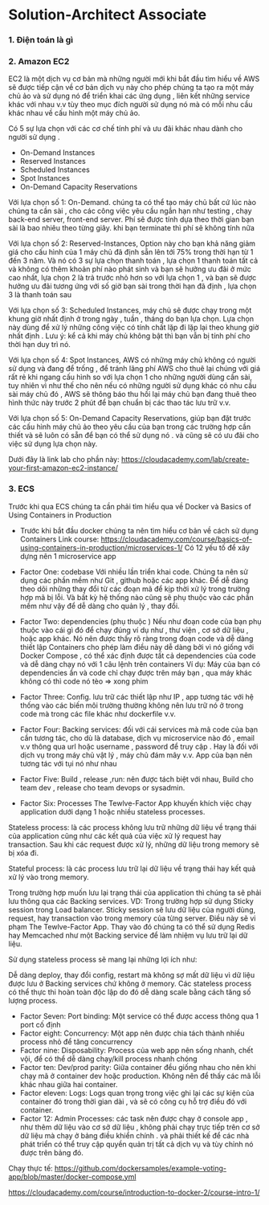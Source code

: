 # Solution-Architect Associate

### 1. Điện toán là gì 
### 2. Amazon EC2
EC2 là một dịch vụ cơ bản mà những người mới khi bắt đầu tìm hiểu về AWS sẽ được tiếp cận về cơ bản dịch vụ này cho phép chúng ta tạo ra một máy chủ ảo và sử dụng nó để triển khai các ứng dụng , liên kết những service khác với nhau v.v tùy theo mục đích người sử dụng nó mà có mỗi nhu cầu khác nhau về cấu hình một máy chủ ảo.

Có 5 sự lựa chọn với các cơ chế tính phí và ưu đãi khác nhau dành cho người sử dụng .
+ On-Demand Instances
+ Reserved Instances
+ Scheduled Instances
+ Spot Instances
+ On-Demand Capacity Reservations

Với lựa chọn số 1: On-Demand. chúng ta có thể tạo máy chủ bất cứ lúc nào chúng ta cần sài , cho các công việc yêu cầu ngắn hạn như testing , chạy back-end server, front-end server. Phí sẽ được tính dựa theo thời gian bạn sài là bao nhiêu theo từng giây. khi bạn terminate thì phí sẽ không tính nữa

Với lựa chọn số 2: Reserved-Instances, Option này cho bạn khả năng giảm giá cho cấu hình của 1 máy chủ đã định sẵn lên tới 75% trong thời hạn từ 1 đến 3 năm. Và nó có 3 sự lựa chọn thanh toán , lựa chọn 1 thanh toán tất cả và không có thêm khoản phí nào phát sinh và bạn sẽ hưởng ưu đãi ở mức cao nhất, lựa chọn 2 là trả trước nhỏ hơn so với lựa chọn 1 , và bạn sẽ được hưởng ưu đãi tương ứng với số giờ bạn sài trong thời hạn đã định , lựa chọn 3 là  thanh toán sau

Với lựa chọn số 3: Scheduled Instances, máy chủ sẽ được chạy trong một khung giờ nhất định ở trong ngày , tuần , tháng do bạn lựa chọn. Lựa chọn này dùng để xử lý những công việc có tính chất lặp đi lặp lại theo khung giờ nhất định . Lưu ý: kể cả khi máy chủ không bật thì bạn vẫn bị tính phí cho thời hạn duy trì nó.

Với lựa chọn số 4: Spot Instances, AWS có những máy chủ không có người sử dụng và đang để trống , để tránh lãng phí AWS cho thuê lại chúng với giá rất rẻ khi ngang cấu hình so với lựa chọn 1 cho những người dùng cần sài, tuy nhiên vì như thế cho nên nếu có những người sử dụng khác có nhu cầu sài máy chủ đó , AWS sẽ thông báo thu hồi lại máy chủ bạn đang thuê theo hình thức này trước 2 phút để bạn chuẩn bị các thao tác lưu trữ v.v.

Với lựa chọn số 5: On-Demand Capacity Reservations, giúp bạn đặt trước các cấu hình máy chủ ảo theo yêu cầu của bạn trong các trường hợp cần thiết và sẽ luôn có sẵn để bạn có thể sử dụng nó . và cũng sẽ có ưu đãi cho việc sử dụng lựa chọn này.

Dưới đây là link lab cho phần này: https://cloudacademy.com/lab/create-your-first-amazon-ec2-instance/ 

### 3. ECS
Trước khi qua ECS chúng ta cần phải tìm hiểu qua về Docker và Basics of Using Containers in Production 
- Trước khi bắt đầu docker chúng ta nên tìm hiểu cơ bản về cách sử dụng Containers
Link course: https://cloudacademy.com/course/basics-of-using-containers-in-production/microservices-1/
Có 12 yếu tố để xây dựng nên 1 microservice app
- Factor One: codebase
Với nhiều lần triển khai code. Chúng ta nên sử dụng các phần mềm như Git , github hoặc các app khác. Để dễ dàng theo dõi những thay đổi từ các đoạn mã để kịp thời xử lý trong trường hợp mã bị lỗi. Và bất kỳ hệ thống nào cũng sẽ phụ thuộc vào các phần mềm như vậy để dễ dàng cho quản lý , thay đổi.

- Factor Two: dependencies (phụ thuộc )
Nếu như đoạn code của bạn phụ thuộc vào cái gì đó để chạy đúng ví dụ như , thư viện , cơ sở dữ liệu , hoặc app khác. Nó nên được thấy rõ ràng trong đoạn code và dễ dàng thiết lập
Containers cho phép làm điều này dễ dàng bởi vì nó giống với Docker Compose , có thể xác định được tất cả dependencies của code và dễ dàng chạy nó với 1 câu lệnh trên containers
Ví dụ: Máy của bạn có dependencies ẩn và code chỉ chạy được trên máy bạn , qua máy khác không có thì code nó tèo => xong phim
- Factor Three: Config. lưu trữ các thiết lập như IP , app tương tác với hệ thống vào các biến môi trường thường không nên lưu trữ nó ở trong code mà trong các file khác như dockerfile v.v.
- Factor Four: Backing services: đối với cái services mà mã code của bạn cần tương tác, cho dù là database, dịch vụ microservice nào đó , email v.v thông qua url hoặc username , password để truy cập . Hay là đối với dịch vụ trong máy chủ vật lý , máy chủ đám mây v.v. App của bạn nên tương tác với tụi nó như nhau
- Factor Five: Build , release ,run: nên được tách biệt với nhau, Build cho team dev , release cho team devops or sysadmin.
- Factor Six: Processes
The Tewlve-Factor App khuyến khích việc chạy application dưới dạng 1 hoặc nhiều stateless processes.

Stateless process: là các process không lưu trữ những dữ liệu về trạng thái của application cũng như các kết quả của việc xử lý request hay transaction. Sau khi các request được xử lý, những dữ liệu trong memory sẽ bị xóa đi.

Stateful process: là các process lưu trữ lại dữ liệu về trạng thái hay kết quả xử lý vào trong memory.

Trong trường hợp muốn lưu lại trạng thái của application thì chúng ta sẽ phải lưu thông qua các Backing services. VD: Trong trường hợp sử dụng Sticky session trong Load balancer. Sticky session sẽ lưu dữ liệu của người dùng, request, hay transaction vào trong memory của từng server. Điều này sẽ vi phạm The Tewlve-Factor App. Thay vào đó chúng ta có thể sử dụng Redis hay Memcached như một Backing service để làm nhiệm vụ lưu trữ lại dữ liệu.

Sử dụng stateless process sẽ mang lại những lợi ích như:

Dễ dàng deploy, thay đổi config, restart mà không sợ mất dữ liệu vì dữ liệu được lưu ở Backing services chứ không ở memory.
Các stateless process có thể thực thi hoàn toàn độc lập do đó dễ dàng scale bằng cách tăng số lượng process.
- Factor Seven: Port binding: Một service có thể được access thông qua 1 port cố định
- Factor eight: Concurrency: Một app nên được chia tách thành nhiều process nhỏ để tăng concurrency
- Factor nine: Disposability: Process của web app nên sống nhanh, chết vội, để có thể dễ dàng chạy/kill process nhanh chóng
- Factor ten: Dev/prod parity: Giữa container đều giống nhau cho nên khi chạy mã ở container dev hoặc production. Không nên để thấy các mã lỗi khác nhau giữa hai container.
- Factor eleven: Logs: Logs quan trọng trong việc ghi lại các sự kiện của container đó trong thời gian dài , và sẽ có công cụ hỗ trợ điều đó với container.
- Factor 12: Admin Processes: các task nên được chạy ở console app , như thêm dữ liệu vào cơ sở dữ liệu , không phải chạy trực tiếp trên cơ sở dữ liệu mà chạy ở bảng điều khiển chính . và phải thiết kế để các nhà phát triển có thể truy cập quyền quản trị tất cả dịch vụ và tùy chỉnh nó được trên bảng đó.

Chạy thực tế: https://github.com/dockersamples/example-voting-app/blob/master/docker-compose.yml

https://cloudacademy.com/course/introduction-to-docker-2/course-intro-1/

